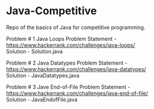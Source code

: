 # Java-Competitive 

Repo of the basics of Java for competitive programming. 

Problem # 1 Java Loops
Problem Statement - https://www.hackerrank.com/challenges/java-loops/ <br />
Solution - Solution.java

Problem # 2 Java Datatypes
Problem Statement - https://www.hackerrank.com/challenges/java-datatypes/ <br />
Solution - JavaDatatypes.java

Problem # 3 Jave End-of-File 
Problem Statement - https://www.hackerrank.com/challenges/java-end-of-file/ <br />
Solution  - JavaEndofFile.java